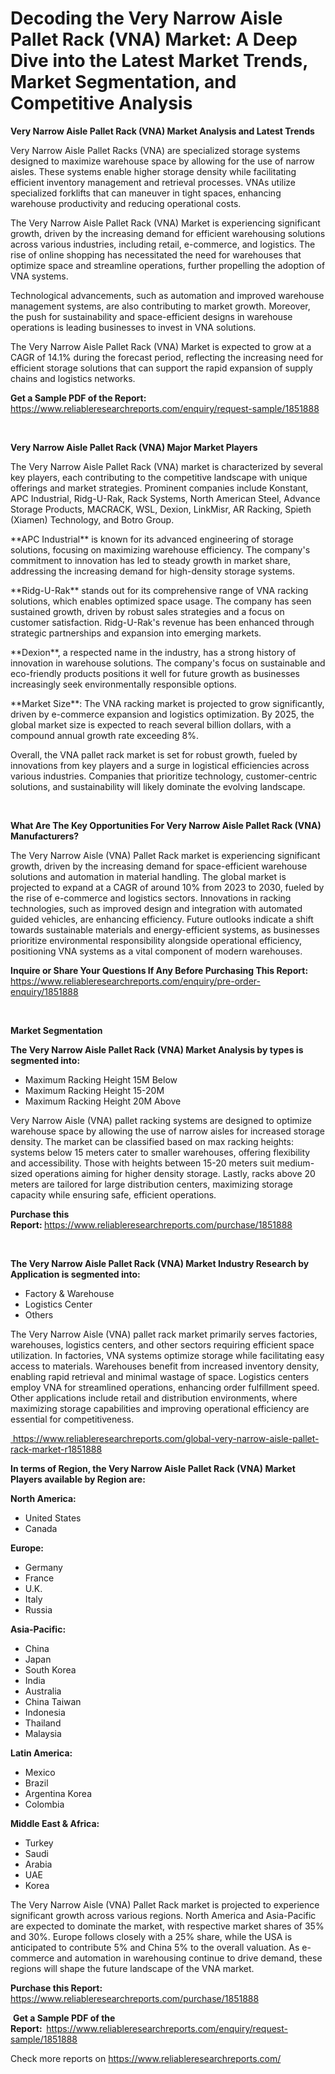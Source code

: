 <p><h1>Decoding the Very Narrow Aisle Pallet Rack (VNA) Market: A Deep Dive into the Latest Market Trends, Market Segmentation, and Competitive Analysis</h1></p><p><strong>Very Narrow Aisle Pallet Rack (VNA) Market Analysis and Latest Trends</strong></p>
<p><p>Very Narrow Aisle Pallet Racks (VNA) are specialized storage systems designed to maximize warehouse space by allowing for the use of narrow aisles. These systems enable higher storage density while facilitating efficient inventory management and retrieval processes. VNAs utilize specialized forklifts that can maneuver in tight spaces, enhancing warehouse productivity and reducing operational costs.</p><p>The Very Narrow Aisle Pallet Rack (VNA) Market is experiencing significant growth, driven by the increasing demand for efficient warehousing solutions across various industries, including retail, e-commerce, and logistics. The rise of online shopping has necessitated the need for warehouses that optimize space and streamline operations, further propelling the adoption of VNA systems.</p><p>Technological advancements, such as automation and improved warehouse management systems, are also contributing to market growth. Moreover, the push for sustainability and space-efficient designs in warehouse operations is leading businesses to invest in VNA solutions.</p><p>The Very Narrow Aisle Pallet Rack (VNA) Market is expected to grow at a CAGR of 14.1% during the forecast period, reflecting the increasing need for efficient storage solutions that can support the rapid expansion of supply chains and logistics networks.</p></p>
<p><strong>Get a Sample PDF of the Report:&nbsp;</strong> <a href="https://www.reliableresearchreports.com/enquiry/request-sample/1851888?utm_campaign=2030&utm_medium=2&utm_source=Github&utm_content=ia&utm_term=12042025&utm_id=very-narrow-aisle-pallet-rack-vna">https://www.reliableresearchreports.com/enquiry/request-sample/1851888</a></p>
<p>&nbsp;</p>
<p><strong>Very Narrow Aisle Pallet Rack (VNA) Major Market Players</strong></p>
<p><p>The Very Narrow Aisle Pallet Rack (VNA) market is characterized by several key players, each contributing to the competitive landscape with unique offerings and market strategies. Prominent companies include Konstant, APC Industrial, Ridg-U-Rak, Rack Systems, North American Steel, Advance Storage Products, MACRACK, WSL, Dexion, LinkMisr, AR Racking, Spieth (Xiamen) Technology, and Botro Group.</p><p>**APC Industrial** is known for its advanced engineering of storage solutions, focusing on maximizing warehouse efficiency. The company's commitment to innovation has led to steady growth in market share, addressing the increasing demand for high-density storage systems.</p><p>**Ridg-U-Rak** stands out for its comprehensive range of VNA racking solutions, which enables optimized space usage. The company has seen sustained growth, driven by robust sales strategies and a focus on customer satisfaction. Ridg-U-Rak's revenue has been enhanced through strategic partnerships and expansion into emerging markets.</p><p>**Dexion**, a respected name in the industry, has a strong history of innovation in warehouse solutions. The company's focus on sustainable and eco-friendly products positions it well for future growth as businesses increasingly seek environmentally responsible options. </p><p>**Market Size**: The VNA racking market is projected to grow significantly, driven by e-commerce expansion and logistics optimization. By 2025, the global market size is expected to reach several billion dollars, with a compound annual growth rate exceeding 8%.</p><p>Overall, the VNA pallet rack market is set for robust growth, fueled by innovations from key players and a surge in logistical efficiencies across various industries. Companies that prioritize technology, customer-centric solutions, and sustainability will likely dominate the evolving landscape.</p></p>
<p>&nbsp;</p>
<p><strong>What Are The Key Opportunities For Very Narrow Aisle Pallet Rack (VNA) Manufacturers?</strong></p>
<p><p>The Very Narrow Aisle (VNA) Pallet Rack market is experiencing significant growth, driven by the increasing demand for space-efficient warehouse solutions and automation in material handling. The global market is projected to expand at a CAGR of around 10% from 2023 to 2030, fueled by the rise of e-commerce and logistics sectors. Innovations in racking technologies, such as improved design and integration with automated guided vehicles, are enhancing efficiency. Future outlooks indicate a shift towards sustainable materials and energy-efficient systems, as businesses prioritize environmental responsibility alongside operational efficiency, positioning VNA systems as a vital component of modern warehouses.</p></p>
<p><strong>Inquire or Share Your Questions If Any Before Purchasing This Report:</strong> <a href="https://www.reliableresearchreports.com/enquiry/pre-order-enquiry/1851888?utm_campaign=2030&utm_medium=2&utm_source=Github&utm_content=ia&utm_term=12042025&utm_id=very-narrow-aisle-pallet-rack-vna">https://www.reliableresearchreports.com/enquiry/pre-order-enquiry/1851888</a></p>
<p>&nbsp;</p>
<p><strong>Market Segmentation</strong></p>
<p><strong>The Very Narrow Aisle Pallet Rack (VNA) Market Analysis by types is segmented into:</strong></p>
<p><ul><li>Maximum Racking Height 15M Below</li><li>Maximum Racking Height 15-20M</li><li>Maximum Racking Height 20M Above</li></ul></p>
<p><p>Very Narrow Aisle (VNA) pallet racking systems are designed to optimize warehouse space by allowing the use of narrow aisles for increased storage density. The market can be classified based on max racking heights: systems below 15 meters cater to smaller warehouses, offering flexibility and accessibility. Those with heights between 15-20 meters suit medium-sized operations aiming for higher density storage. Lastly, racks above 20 meters are tailored for large distribution centers, maximizing storage capacity while ensuring safe, efficient operations.</p></p>
<p><strong>Purchase this Report:&nbsp;</strong><a href="https://www.reliableresearchreports.com/purchase/1851888?utm_campaign=2030&utm_medium=2&utm_source=Github&utm_content=ia&utm_term=12042025&utm_id=very-narrow-aisle-pallet-rack-vna">https://www.reliableresearchreports.com/purchase/1851888</a></p>
<p>&nbsp;</p>
<p><strong>The Very Narrow Aisle Pallet Rack (VNA) Market Industry Research by Application is segmented into:</strong></p>
<p><ul><li>Factory & Warehouse</li><li>Logistics Center</li><li>Others</li></ul></p>
<p><p>The Very Narrow Aisle (VNA) pallet rack market primarily serves factories, warehouses, logistics centers, and other sectors requiring efficient space utilization. In factories, VNA systems optimize storage while facilitating easy access to materials. Warehouses benefit from increased inventory density, enabling rapid retrieval and minimal wastage of space. Logistics centers employ VNA for streamlined operations, enhancing order fulfillment speed. Other applications include retail and distribution environments, where maximizing storage capabilities and improving operational efficiency are essential for competitiveness.</p></p>
<p><a href="https://www.reliableresearchreports.com/global-very-narrow-aisle-pallet-rack-market-r1851888?utm_campaign=2030&utm_medium=2&utm_source=Github&utm_content=ia&utm_term=12042025&utm_id=very-narrow-aisle-pallet-rack-vna">&nbsp;https://www.reliableresearchreports.com/global-very-narrow-aisle-pallet-rack-market-r1851888</a></p>
<p><strong>In terms of Region, the Very Narrow Aisle Pallet Rack (VNA) Market Players available by Region are:</strong></p>
<p>
    <p> <strong> North America: </strong>
        <ul>
            <li>United States</li>
            <li>Canada</li>
        </ul>
        </p> 
    <p> <strong> Europe: </strong>
        <ul>
            <li>Germany</li>
            <li>France</li>
            <li>U.K.</li>
            <li>Italy</li>
            <li>Russia</li>
        </ul>
        </p> 
    <p> <strong> Asia-Pacific: </strong>
        <ul>
            <li>China</li>
            <li>Japan</li>
            <li>South Korea</li>
            <li>India</li>
            <li>Australia</li>
            <li>China Taiwan</li>
            <li>Indonesia</li>
            <li>Thailand</li>
            <li>Malaysia</li>
        </ul>
        </p> 
    <p> <strong> Latin America: </strong>
        <ul>
            <li>Mexico</li>
            <li>Brazil</li>
            <li>Argentina Korea</li>
            <li>Colombia</li>
        </ul>
        </p> 
    <p> <strong> Middle East & Africa: </strong>
        <ul>
            <li>Turkey</li>
            <li>Saudi</li>
            <li>Arabia</li>
            <li>UAE</li>
            <li>Korea</li>
        </ul>
    </p>
    </p>
<p><p>The Very Narrow Aisle (VNA) Pallet Rack market is projected to experience significant growth across various regions. North America and Asia-Pacific are expected to dominate the market, with respective market shares of 35% and 30%. Europe follows closely with a 25% share, while the USA is anticipated to contribute 5% and China 5% to the overall valuation. As e-commerce and automation in warehousing continue to drive demand, these regions will shape the future landscape of the VNA market.</p></p>
<p><strong>Purchase this Report: </strong><a href="https://www.reliableresearchreports.com/purchase/1851888?utm_campaign=2030&utm_medium=2&utm_source=Github&utm_content=ia&utm_term=12042025&utm_id=very-narrow-aisle-pallet-rack-vna">https://www.reliableresearchreports.com/purchase/1851888</a></p>
<p>&nbsp;<strong>Get a Sample PDF of the Report:&nbsp;&nbsp;</strong><a href="https://www.reliableresearchreports.com/enquiry/request-sample/1851888?utm_campaign=2030&utm_medium=2&utm_source=Github&utm_content=ia&utm_term=12042025&utm_id=very-narrow-aisle-pallet-rack-vna">https://www.reliableresearchreports.com/enquiry/request-sample/1851888</a></p>
<p><strong></strong></p>
<p>Check more reports on <a href="https://www.reliableresearchreports.com/?utm_campaign=2030&utm_medium=2&utm_source=Github&utm_content=ia&utm_term=12042025&utm_id=very-narrow-aisle-pallet-rack-vna">https://www.reliableresearchreports.com/</a></p>